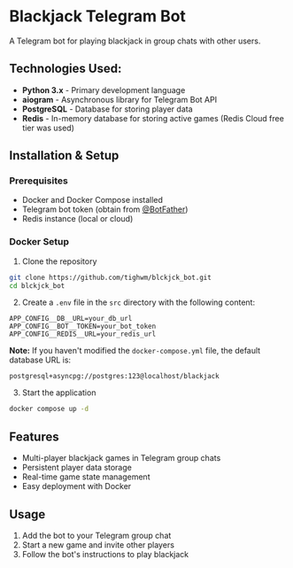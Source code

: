 # Blackjack Telegram Bot

A Telegram bot for playing blackjack in group chats with other users.

## **Technologies Used:**
- **Python 3.x** - Primary development language
- **aiogram** - Asynchronous library for Telegram Bot API
- **PostgreSQL** - Database for storing player data
- **Redis** - In-memory database for storing active games (Redis Cloud free tier was used)

## **Installation & Setup**

### Prerequisites
- Docker and Docker Compose installed
- Telegram bot token (obtain from [@BotFather](https://t.me/BotFather))
- Redis instance (local or cloud)

### Docker Setup
1. Clone the repository
```bash
git clone https://github.com/tighwm/blckjck_bot.git
cd blckjck_bot
```

2. Create a `.env` file in the `src` directory with the following content:
```env
APP_CONFIG__DB__URL=your_db_url
APP_CONFIG__BOT__TOKEN=your_bot_token
APP_CONFIG__REDIS__URL=your_redis_url
```

**Note:** If you haven't modified the `docker-compose.yml` file, the default database URL is:
```
postgresql+asyncpg://postgres:123@localhost/blackjack
```

3. Start the application
```bash
docker compose up -d
```

## **Features**
- Multi-player blackjack games in Telegram group chats
- Persistent player data storage
- Real-time game state management
- Easy deployment with Docker

## **Usage**
1. Add the bot to your Telegram group chat
2. Start a new game and invite other players
3. Follow the bot's instructions to play blackjack


